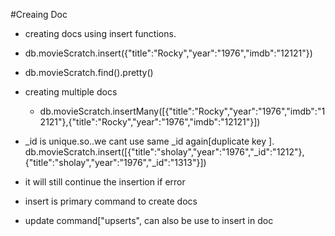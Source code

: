 #Creaing Doc
 - creating docs using insert functions.
 - db.movieScratch.insert({"title":"Rocky","year":"1976","imdb":"12121"})
 - db.movieScratch.find().pretty()
 - creating multiple docs
    - db.movieScratch.insertMany([{"title":"Rocky","year":"1976","imdb":"12121"},{"title":"Rocky","year":"1976","imdb":"12121"}])
 - _id is unique.so..we cant use same _id again[duplicate key ].
    db.movieScratch.insert([{"title":"sholay","year":"1976","_id":"1212"},{"title":"sholay","year":"1976","_id":"1313"}])
 - it will still continue the insertion if error

 - insert is primary command to create docs
 - update command["upserts", can also be use to insert in doc
